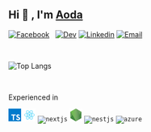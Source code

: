 ## Hi 👋 , I'm [Aoda](https://aoda.vercel.app)  

[![Facebook](https://img.shields.io/badge/-Facebook-1DA1F2?style=for-the-badge&logo=twitter&logoColor=white&link=https://www.facebook.com/profile.php?id=100081490454983)](https://www.facebook.com/profile.php?id=100081490454983)  
[![Dev](https://img.shields.io/badge/-Dev.to-ffffff?style=for-the-badge&logo=dev.to&logoColor=0A0A0A)](https://dev.to/aoda-zhang) 
[![Linkedin](https://img.shields.io/badge/-LinkedIn-0077B5?style=for-the-badge&logo=linkedin&logoColor=white&link=https://www.linkedin.com/in/aodazhang)](https://www.linkedin.com/in/aodazhang)
[![Email](https://img.shields.io/badge/-Email-%23333?style=for-the-badge&logo=gmail&logoColor=white)](mailto:aodazhang666@gmail.com)

<br />

![Top Langs](https://github-readme-stats.vercel.app/api/top-langs/?username=aoda-zhang&layout=compact&theme=tokyonight)

<br />

Experienced in

<code><img height="25" alt="typescript" src="https://raw.githubusercontent.com/github/explore/80688e429a7d4ef2fca1e82350fe8e3517d3494d/topics/typescript/typescript.png"></code>
<code><img height="25" alt="react" src="https://raw.githubusercontent.com/github/explore/80688e429a7d4ef2fca1e82350fe8e3517d3494d/topics/react/react.png"></code>
<code><img height="25" alt="nextjs" src="https://cdn-1.webcatalog.io/catalog/next-js-docs/next-js-docs-icon-filled-256.png?v=1675593584368"></code> 
<code><img height="25" alt="nodejs" src="https://raw.githubusercontent.com/github/explore/80688e429a7d4ef2fca1e82350fe8e3517d3494d/topics/nodejs/nodejs.png"></code>
<code><img height="25" alt="nestjs" src="https://docs.nestjs.com/assets/logo-small-gradient.svg"></code>
<code><img height="25" alt="azure" src=https://upload.wikimedia.org/wikipedia/commons/thumb/f/fa/Microsoft_Azure.svg/1200px-Microsoft_Azure.svg.png></code>
